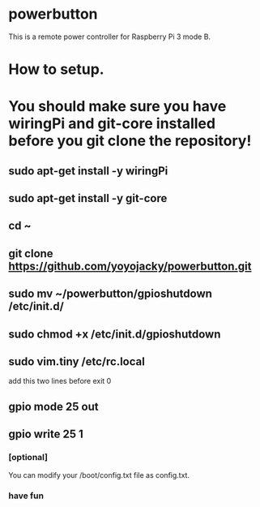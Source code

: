 # powerbutton
This is a remote power controller for Raspberry Pi 3 mode B.
# How to setup.
# You should make sure you have wiringPi and git-core installed before you git clone the repository!
## sudo apt-get install -y wiringPi
## sudo apt-get install -y git-core
## cd ~
## git clone https://github.com/yoyojacky/powerbutton.git 
## sudo mv ~/powerbutton/gpioshutdown /etc/init.d/
## sudo chmod +x /etc/init.d/gpioshutdown
## sudo vim.tiny /etc/rc.local
add this two lines before exit 0
## gpio mode 25 out 
## gpio write 25 1 
### [optional]
You can modify your /boot/config.txt file as config.txt.
### have fun
